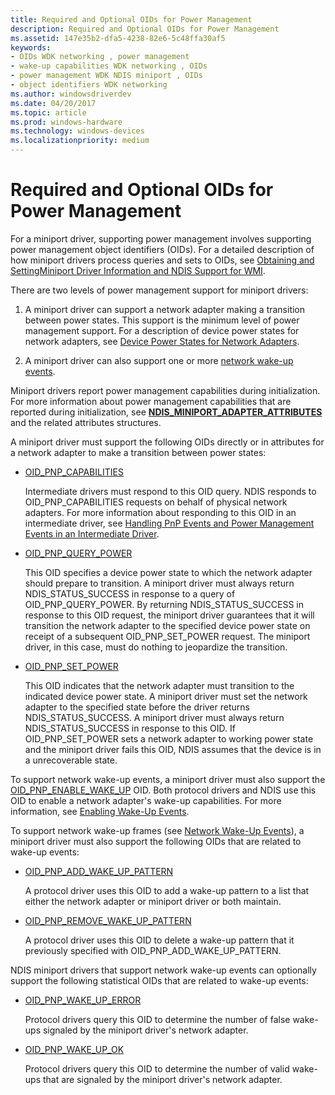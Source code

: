 ```yaml
---
title: Required and Optional OIDs for Power Management
description: Required and Optional OIDs for Power Management
ms.assetid: 147e35b2-dfa5-4238-82e6-5c48ffa30af5
keywords:
- OIDs WDK networking , power management
- wake-up capabilities WDK networking , OIDs
- power management WDK NDIS miniport , OIDs
- object identifiers WDK networking
ms.author: windowsdriverdev
ms.date: 04/20/2017
ms.topic: article
ms.prod: windows-hardware
ms.technology: windows-devices
ms.localizationpriority: medium
---
```


# Required and Optional OIDs for Power Management





For a miniport driver, supporting power management involves supporting power management object identifiers (OIDs). For a detailed description of how miniport drivers process queries and sets to OIDs, see [Obtaining and SettingMiniport Driver Information and NDIS Support for WMI](obtaining-and-setting-miniport-driver-information-and-ndis-support-for.md).

There are two levels of power management support for miniport drivers:

1.  A miniport driver can support a network adapter making a transition between power states. This support is the minimum level of power management support. For a description of device power states for network adapters, see [Device Power States for Network Adapters](device-power-states-for-network-adapters.md).

2.  A miniport driver can also support one or more [network wake-up events](network-wake-up-events.md).

Miniport drivers report power management capabilities during initialization. For more information about power management capabilities that are reported during initialization, see [**NDIS\_MINIPORT\_ADAPTER\_ATTRIBUTES**](https://msdn.microsoft.com/library/windows/hardware/ff565920) and the related attributes structures.

A miniport driver must support the following OIDs directly or in attributes for a network adapter to make a transition between power states:

-   [OID\_PNP\_CAPABILITIES](https://msdn.microsoft.com/library/windows/hardware/ff569774)

    Intermediate drivers must respond to this OID query. NDIS responds to OID\_PNP\_CAPABILITIES requests on behalf of physical network adapters. For more information about responding to this OID in an intermediate driver, see [Handling PnP Events and Power Management Events in an Intermediate Driver](handling-pnp-events-and-power-management-events-in-an-intermediate-dri.md).

-   [OID\_PNP\_QUERY\_POWER](https://msdn.microsoft.com/library/windows/hardware/ff569778)

    This OID specifies a device power state to which the network adapter should prepare to transition. A miniport driver must always return NDIS\_STATUS\_SUCCESS in response to a query of OID\_PNP\_QUERY\_POWER. By returning NDIS\_STATUS\_SUCCESS in response to this OID request, the miniport driver guarantees that it will transition the network adapter to the specified device power state on receipt of a subsequent OID\_PNP\_SET\_POWER request. The miniport driver, in this case, must do nothing to jeopardize the transition.

-   [OID\_PNP\_SET\_POWER](https://msdn.microsoft.com/library/windows/hardware/ff569780)

    This OID indicates that the network adapter must transition to the indicated device power state. A miniport driver must set the network adapter to the specified state before the driver returns NDIS\_STATUS\_SUCCESS. A miniport driver must always return NDIS\_STATUS\_SUCCESS in response to this OID. If OID\_PNP\_SET\_POWER sets a network adapter to working power state and the miniport driver fails this OID, NDIS assumes that the device is in a unrecoverable state.

To support network wake-up events, a miniport driver must also support the [OID\_PNP\_ENABLE\_WAKE\_UP](https://msdn.microsoft.com/library/windows/hardware/ff569775) OID. Both protocol drivers and NDIS use this OID to enable a network adapter's wake-up capabilities. For more information, see [Enabling Wake-Up Events](enabling-wake-up-events.md).

To support network wake-up frames (see [Network Wake-Up Events](network-wake-up-events.md)), a miniport driver must also support the following OIDs that are related to wake-up events:

-   [OID\_PNP\_ADD\_WAKE\_UP\_PATTERN](https://msdn.microsoft.com/library/windows/hardware/ff569773)

    A protocol driver uses this OID to add a wake-up pattern to a list that either the network adapter or miniport driver or both maintain.

-   [OID\_PNP\_REMOVE\_WAKE\_UP\_PATTERN](https://msdn.microsoft.com/library/windows/hardware/ff569779)

    A protocol driver uses this OID to delete a wake-up pattern that it previously specified with OID\_PNP\_ADD\_WAKE\_UP\_PATTERN.

NDIS miniport drivers that support network wake-up events can optionally support the following statistical OIDs that are related to wake-up events:

-   [OID\_PNP\_WAKE\_UP\_ERROR](https://msdn.microsoft.com/library/windows/hardware/ff569781)

    Protocol drivers query this OID to determine the number of false wake-ups signaled by the miniport driver's network adapter.

-   [OID\_PNP\_WAKE\_UP\_OK](https://msdn.microsoft.com/library/windows/hardware/ff569782)

    Protocol drivers query this OID to determine the number of valid wake-ups that are signaled by the miniport driver's network adapter.

 

 





